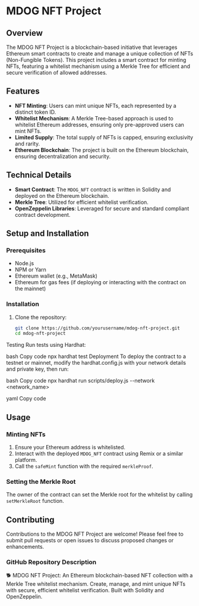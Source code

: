 # MDOG NFT Project

## Overview

The MDOG NFT Project is a blockchain-based initiative that leverages Ethereum smart contracts to create and manage a unique collection of NFTs (Non-Fungible Tokens). This project includes a smart contract for minting NFTs, featuring a whitelist mechanism using a Merkle Tree for efficient and secure verification of allowed addresses.

## Features

- **NFT Minting**: Users can mint unique NFTs, each represented by a distinct token ID.
- **Whitelist Mechanism**: A Merkle Tree-based approach is used to whitelist Ethereum addresses, ensuring only pre-approved users can mint NFTs.
- **Limited Supply**: The total supply of NFTs is capped, ensuring exclusivity and rarity.
- **Ethereum Blockchain**: The project is built on the Ethereum blockchain, ensuring decentralization and security.

## Technical Details

- **Smart Contract**: The `MDOG_NFT` contract is written in Solidity and deployed on the Ethereum blockchain.
- **Merkle Tree**: Utilized for efficient whitelist verification.
- **OpenZeppelin Libraries**: Leveraged for secure and standard compliant contract development.

## Setup and Installation

### Prerequisites

- Node.js
- NPM or Yarn
- Ethereum wallet (e.g., MetaMask)
- Ethereum for gas fees (if deploying or interacting with the contract on the mainnet)

### Installation

1. Clone the repository:
   ```bash
   git clone https://github.com/yourusername/mdog-nft-project.git
   cd mdog-nft-project
   ```

Testing
Run tests using Hardhat:

bash
Copy code
npx hardhat test
Deployment
To deploy the contract to a testnet or mainnet, modify the hardhat.config.js with your network details and private key, then run:

bash
Copy code
npx hardhat
run scripts/deploy.js --network <network_name>

yaml
Copy code

## Usage

### Minting NFTs

1. Ensure your Ethereum address is whitelisted.
2. Interact with the deployed `MDOG_NFT` contract using Remix or a similar platform.
3. Call the `safeMint` function with the required `merkleProof`.

### Setting the Merkle Root

The owner of the contract can set the Merkle root for the whitelist by calling `setMerkleRoot` function.

## Contributing

Contributions to the MDOG NFT Project are welcome! Please feel free to submit pull requests or open issues to discuss proposed changes or enhancements.

### GitHub Repository Description

🐕 MDOG NFT Project: An Ethereum blockchain-based NFT collection with a Merkle Tree whitelist mechanism. Create, manage, and mint unique NFTs with secure, efficient whitelist verification. Built with Solidity and OpenZeppelin.
